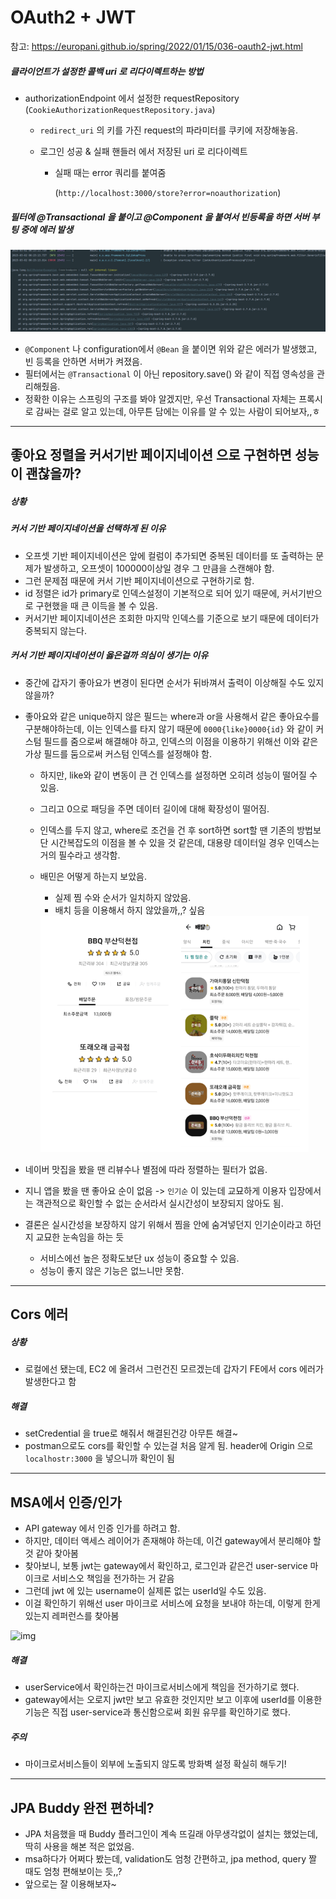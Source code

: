 # OAuth2 + JWT 

참고: https://europani.github.io/spring/2022/01/15/036-oauth2-jwt.html

##### 클라이언트가 설정한 콜백 uri 로 리다이렉트하는 방법

- authorizationEndpoint 에서 설정한 requestRepository (`CookieAuthorizationRequestRepository.java`)

  - `redirect_uri` 의 키를 가진 request의 파라미터를 쿠키에 저장해놓음.

  - 로그인 성공 & 실패 핸들러 에서 저장된 uri 로 리다이렉트

    - 실패 때는 error 쿼리를 붙여줌

      (`http://localhost:3000/store?error=noauthorization`)



##### 필터에 @Transactional 을 붙이고 @Component 을 붙여서 빈등록을 하면 서버 부팅 중에 에러 발생

![image-20230302002349641](assets/image-20230302002349641.png)

- `@Component` 나 configuration에서 `@Bean` 을 붙이면 위와 같은 에러가 발생했고, 빈 등록을 안하면 서버가 켜졌음.
- 필터에서는 `@Transactional` 이 아닌 repository.save() 와 같이 직접 영속성을 관리해줬음.
- 정확한 이유는 스프링의 구조를 봐야 알겠지만, 우선 Transactional 자체는 프록시로 감싸는 걸로 알고 있는데, 아무튼 담에는 이유를 알 수 있는 사람이 되어보자,,ㅎ



---

## 좋아요 정렬을 커서기반 페이지네이션 으로 구현하면 성능이 괜찮을까?

##### 상황

##### 커서 기반 페이지네이션을 선택하게 된 이유

- 오프셋 기반 페이지네이션은 앞에 컬럼이 추가되면 중복된 데이터를 또 출력하는 문제가 발생하고, 오프셋이 100000이상일 경우 그 만큼을 스캔해야 함.
- 그런 문제점 때문에 커서 기반 페이지네이션으로 구현하기로 함.
- id 정렬은 id가 primary로 인덱스설정이 기본적으로 되어 있기 때문에, 커서기반으로 구현했을 때 큰 이득을 볼 수 있음.
- 커서기반 페이지네이션은 조회한 마지막 인덱스를 기준으로 보기 때문에 데이터가 중복되지 않는다. 

##### 커서 기반 페이지네이션이 옳은걸까 의심이 생기는 이유

- 중간에 갑자기 좋아요가 변경이 된다면 순서가 뒤바껴서 출력이 이상해질 수도 있지 않을까?

- 좋아요와 같은 unique하지 않은 필드는 where과 or을 사용해서 같은 좋아요수를 구분해야하는데, 이는 인덱스를 타지 않기 때문에 `0000{like}0000{id}` 와 같이 커스텀 필드를 줌으로써 해결해야 하고, 인덱스의 이점을 이용하기 위해선 이와 같은 가상 필드를 둠으로써 커스텀 인덱스를 설정해야 함.

  - 하지만, like와 같이 변동이 큰 건 인덱스를 설정하면 오히려 성능이 떨어질 수 있음.

  - 그리고 0으로 패딩을 주면 데이터 길이에 대해 확장성이 떨어짐.

  - 인덱스를 두지 않고, where로 조건을 건 후 sort하면 sort할 땐 기존의 방법보단 시간복잡도의 이점을 볼 수 있을 것 같은데, 대용량 데이터일 경우 인덱스는 거의 필수라고 생각함.

  - 배민은 어떻게 하는지 보았음.

    - 실제 찜 수와 순서가 일치하지 않았음.
    - 배치 등을 이용해서 하지 않았을까,,? 싶음

    <img src="assets/image-20230311032202299.png" alt="image-20230311032202299" style="zoom: 67%;" />

- 네이버 맛집을 봤을 땐 리뷰수나 별점에 따라 정렬하는 필터가 없음.
- 지니 앱을 봤을 땐 좋아요 순이 없음 -> `인기순` 이 있는데 교묘하게 이용자 입장에서는 객관적으로 확인할 수 없는 순서라서 실시간성이 보장되지 않아도 됨.
- 결론은 실시간성을 보장하지 않기 위해서 찜을 안에 숨겨넣던지 인기순이라고 하던지 교묘한 눈속임을 하는 듯
  - 서비스에선 높은 정확도보단 ux 성능이 중요할 수 있음. 
  - 성능이 좋지 않은 기능은 없느니만 못함.



---

## Cors 에러

##### 상황

- 로컬에선 됐는데, EC2 에 올려서 그런건진 모르겠는데 갑자기 FE에서 cors 에러가 발생한다고 함

##### 해결

- setCredential 을 true로 해줘서 해결된건강 아무튼 해결~
- postman으로도 cors를 확인할 수 있는걸 처음 알게 됨. header에 Origin 으로 `localhostr:3000` 을 넣으니까 확인이 됨



---

## MSA에서 인증/인가

- API gateway 에서 인증 인가를 하려고 함.
- 하지만, 데이터 액세스 레이어가 존재해야 하는데, 이건 gateway에서 분리해야 할 것 같아 찾아봄
- 찾아보니, 보통 jwt는 gateway에서 확인하고, 로그인과 같은건 user-service 마이크로 서비스오 책임을 전가하는 거 같음
- 그런데 jwt 에 있는 username이 실제론 없는 userId일 수도 있음.
- 이걸 확인하기 위해선 user 마이크로 서비스에 요청을 보내야 하는데, 이렇게 한게 있는지 레퍼런스를 찾아봄

![img](https://velog.velcdn.com/images%2F_koiil%2Fpost%2F6f93adde-6158-46d4-874c-39ec9e1bfdae%2Fimage.png)

##### 해결

- userService에서 확인하는건 마이크로서비스에게 책임을 전가하기로 했다.
- gateway에서는 오로지 jwt만 보고 유효한 것인지만 보고 이후에 userId를 이용한 기능은 직접 user-service과 통신함으로써 회원 유무를 확인하기로 했다.



##### 주의

- 마이크로서비스들이 외부에 노출되지 않도록 방화벽 설정 확실히 해두기!



---

## JPA Buddy 완전 편하네?

- JPA 처음했을 때 Buddy 플러그인이 계속 뜨길래 아무생각없이 설치는 했었는데, 딱히 사용을 해본 적은 없었음.
- msa하다가 어쩌다 봤는데, validation도 엄청 간편하고, jpa method, query 짤 때도 엄청 편해보이는 듯,,?
- 앞으로는 잘 이용해보자~
